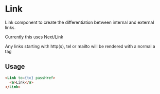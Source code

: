# Link

Link component to create the differentiation between internal and external links.

Currently this uses Next/Link

Any links starting with http(s), tel or mailto will be rendered with a normal a
tag

## Usage

```html
<Link to={to} passHref>
  <a>Link</a>
</Link>
```
